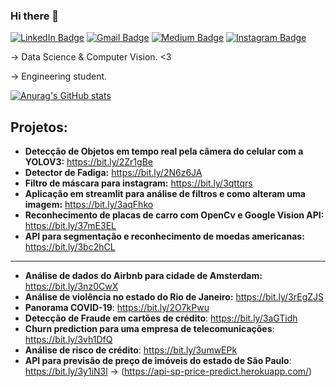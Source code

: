 ### Hi there 👋
[![LinkedIn Badge](https://img.shields.io/badge/-RicksonMonteiroENCAUT-blue?style=flat-square&logo=Linkedin&logoColor=white&link=https://www.linkedin.com/in/rickson-gomes-monteiro-411a2a1a1/)](https://www.linkedin.com/in/rickson-gomes-monteiro-411a2a1a1/)
[![Gmail Badge](https://img.shields.io/badge/-ricksonencaut@gmail.com-c14438?style=flat-square&logo=Gmail&logoColor=white&link=mailto:ricksonencaut@gmail.com)](mailto:ricksonencaut@gmail.com)
[![Medium Badge](https://img.shields.io/badge/-@RicksonMonteiroENCAUT-black?style=flat-square&labelColor=000000&logo=Medium&link=https://ricksonencaut.medium.com/)](https://ricksonencaut.medium.com/)
[![Instagram Badge](https://img.shields.io/badge/-@RicksonMonteiroENCAUT-blueviolet?style=flat-square&logo=Instagram&logoColor=white&link=https://instagram.com/rickson_gm)](https://instagram.com/rickson_gm)

-> Data Science & Computer Vision. <3

-> Engineering student.

[![Anurag's GitHub stats](https://github-readme-stats.vercel.app/api?username=RicksonMonteiroENCAUT&show_icons=true&theme=radical)](https://github.com/anuraghazra/github-readme-stats)
## Projetos:

* **Detecção de Objetos em tempo real pela câmera do celular com a YOLOV3:** https://bit.ly/2Zr1gBe
* **Detector de Fadiga:** https://bit.ly/2N6z6JA
* **Filtro de máscara para instagram:** https://bit.ly/3qttqrs
* **Aplicação em streamlit para análise de filtros e como alteram uma imagem:** https://bit.ly/3aqFhko
* **Reconhecimento de placas de carro com OpenCv e Google Vision API:** https://bit.ly/37mE3EL
* **API para segmentação e reconhecimento de moedas americanas:** https://bit.ly/3bc2hCL
-----------------------------------------------------------------------------------
* **Análise de dados do Airbnb para cidade de Amsterdam:** https://bit.ly/3nz0CwX
* **Análise de violência no estado do Rio de Janeiro:** https://bit.ly/3rEgZJS
* **Panorama COVID-19**: https://bit.ly/2O7kPwu
* **Detecção de Fraude em cartões de crédito**: https://bit.ly/3aGTidh
* **Churn prediction para uma empresa de telecomunicações**: https://bit.ly/3vh1DfQ
* **Análise de risco de crédito**: https://bit.ly/3umwEPk 
* **API para previsão de preço de imóveis do estado de São Paulo**: https://bit.ly/3y1iN3l -> (https://api-sp-price-predict.herokuapp.com/)
